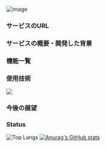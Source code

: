 ![image](https://github.com/yamanaka-kazuki/poke-silhouette-quiz/assets/117835118/bd0ebd66-e80d-4bd9-a20e-d07bf0c1f77b)

### サービスのURL

### サービスの概要・開発した背景

### 機能一覧

### 使用技術
<p align="left">
  <a href="https://skillicons.dev">
    <img src="https://skillicons.dev/icons?i=git,github,figma,react,tailwind,html,css,js,ts" />
  </a>
</p>

### 今後の展望



### Status
![Top Langs](https://github-readme-stats.vercel.app/api/top-langs/?username=yamanaka-kazuki&layout=compact)
[![Anurag's GitHub stats](https://github-readme-stats.vercel.app/api?username=yamanaka-kazuki)](https://github.com/anuraghazra/github-readme-stats)
